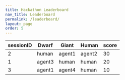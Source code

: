 ```yaml
---
title: Hackathon Leaderboard
nav_title: Leaderboard
permalink: /leaderboard/
layout: page
order: 5
---
```


|sessionID     |Dwarf         |Giant         |Human         |score         |
|--------------|--------------|--------------|--------------|--------------|
|2             |human         |agent1        |agent2        |30            |
|1             |agent3        |human         |human         |20            |
|3             |agent1        |agent4        |human         |10            |
